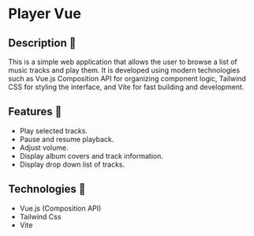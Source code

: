 # Player Vue

## Description 💾

This is a simple web application that allows the user to browse a list of music tracks and play them. It is developed using modern technologies such as Vue.js Composition API for organizing component logic, Tailwind CSS for styling the interface, and Vite for fast building and development.

## Features 🚀

- Play selected tracks.
- Pause and resume playback.
- Adjust volume.
- Display album covers and track information.
- Display drop down list of tracks.

## Technologies 🔨

- Vue.js (Composition API)
- Tailwind Css
- Vite
